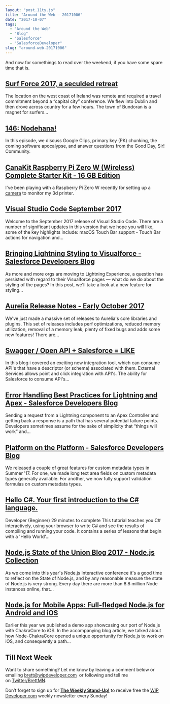 ```yaml
---
layout: "post.11ty.js"
title: "Around the Web – 20171006"
date: "2017-10-07"
tags: 
  - "Around the Web"
  - "Blog"
  - "Salesforce"
  - "SalesforceDeveloper"
slug: "around-web-20171006"
---
```


And now for somethings to read over the weekend, if you have some spare time that is.

## [Surf Force 2017, a seculded retreat](http://technologyflows.com/2017/10/01/surf-force-2017-a-seculded-retreat/)

The location on the west coast of Ireland was remote and required a travel commitment beyond a “capital city” conference. We flew into Dublin and then drove across country for a few hours. The town of Bundoran is a magnet for surfers…

## [146: Nodehana!](http://www.gooddaysirpodcast.com/podcast/2017/10/4/146-nodehana)

In this episode, we discuss Google Clips, primary key (PK) chunking, the coming software apocalypse, and answer questions from the Good Day, Sir! Community.

## [CanaKit Raspberry Pi Zero W (Wireless) Complete Starter Kit - 16 GB Edition](https://www.amazon.com/gp/product/B072N3X39J/ref=as_li_qf_sp_asin_il_tl?ie=UTF8&tag=wipdevelope05-20&camp=1789&creative=9325&linkCode=as2&creativeASIN=B072N3X39J&linkId=48bc3b826605e69fef6cbf3ccd7941de)

I've been playing with a Raspberry Pi Zero W recently for setting up a [camera](https://www.amazon.com/gp/product/B01ER2SKFS/ref=as_li_qf_sp_asin_il_tl?ie=UTF8&tag=wipdevelope05-20&camp=1789&creative=9325&linkCode=as2&creativeASIN=B01ER2SKFS&linkId=0ad051cb77c35074bdb0976a1061d84f) to monitor my 3d printer.

## [Visual Studio Code September 2017](http://code.visualstudio.com/updates/v1_17)

Welcome to the September 2017 release of Visual Studio Code. There are a number of significant updates in this version that we hope you will like, some of the key highlights include: macOS Touch Bar support - Touch Bar actions for navigation and…

## [Bringing Lightning Styling to Visualforce - Salesforce Developers Blog](http://developer.salesforce.com/blogs/2017/10/bringing-lightning-styling-visualforce.html)

As more and more orgs are moving to Lightning Experience, a question has persisted with regard to their Visualforce pages — what do we do about the styling of the pages? In this post, we'll take a look at a new feature for styling…

## [Aurelia Release Notes - Early October 2017](http://blog.aurelia.io/2017/10/03/aurelia-release-notes-early-october-2017/)

We've just made a massive set of releases to Aurelia's core libraries and plugins. This set of releases includes perf optimizations, reduced memory utilization, removal of a memory leak, plenty of fixed bugs and adds some new features! There are…

## [Swagger / Open API + Salesforce = LIKE](http://andyinthecloud.com/2017/09/30/swagger-open-api-salesforce-like/)

In this blog i covered an exciting new integration tool, which can consume API's that have a descriptor (or schema) associated with them. External Services allows point and click integration with API's. The ability for Salesforce to consume API's…

## [Error Handling Best Practices for Lightning and Apex - Salesforce Developers Blog](http://developer.salesforce.com/blogs/2017/09/error-handling-best-practices-lightning-apex.html)

Sending a request from a Lightning component to an Apex Controller and getting back a response is a path that has several potential failure points. Developers sometimes assume for the sake of simplicity that “things will work” and…

## [Platform on the Platform - Salesforce Developers Blog](http://developer.salesforce.com/blogs/engineering/2017/10/platform-on-the-platform.html)

We released a couple of great features for custom metadata types in Summer '17. For one, we made long text area fields on custom metadata types generally available. For another, we now fully support validation formulas on custom metadata types.

## [Hello C#. Your first introduction to the C# language.](http://docs.microsoft.com/en-us/dotnet/csharp/quick-starts/hello-world)

Developer (Beginner)‎ 29 minutes to complete This tutorial teaches you C# interactively, using your browser to write C# and see the results of compiling and running your code. It contains a series of lessons that begin with a 'Hello World'…

## [Node.js State of the Union Blog 2017 - Node.js Collection](https://medium.com/the-node-js-collection/node-js-state-of-the-union-blog-2017-ed86640ec451)

As we come into this year's Node.js Interactive conference it's a good time to reflect on the State of Node.js, and by any reasonable measure the state of Node.js is very strong. Every day there are more than 8.8 million Node instances online, that…

## [Node.js for Mobile Apps: Full-fledged Node.js for Android and iOS](http://www.janeasystems.com/blog/announcing-node-js-mobile-apps-true-node-js-runtime-android-ios/)

Earlier this year we published a demo app showcasing our port of Node.js with ChakraCore to iOS. In the accompanying blog article, we talked about how Node-ChakraCore opened a unique opportunity for Node.js to work on iOS, and consequently a path…

## Till Next Week

Want to share something? Let me know by leaving a comment below or emailing [brett@wipdeveloper.com](mailto:brett@wipdeveloper.com)  or following and tell me on [Twitter/BrettMN](https://twitter.com/BrettMN).

Don’t forget to sign up for **[The Weekly Stand-Up!](https://wipdeveloper.wpcomstaging.com/newsletter/)** to receive free the [WIP Developer.com](https://wipdeveloper.wpcomstaging.com/) weekly newsletter every Sunday!

